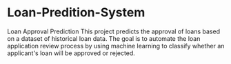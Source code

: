 # Loan-Predition-System
Loan Approval Prediction This project predicts the approval of loans based on a dataset of historical loan data. The goal is to automate the loan application review process by using machine learning to classify whether an applicant's loan will be approved or rejected.
